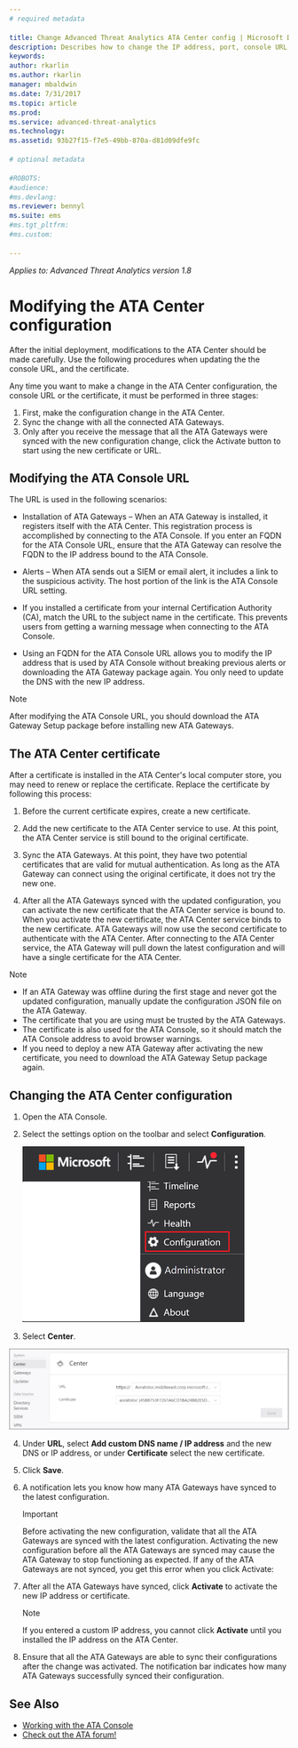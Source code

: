 ```yaml
---
# required metadata

title: Change Advanced Threat Analytics ATA Center config | Microsoft Docs
description: Describes how to change the IP address, port, console URL or certificate of your ATA Center.
keywords:
author: rkarlin
ms.author: rkarlin
manager: mbaldwin
ms.date: 7/31/2017
ms.topic: article
ms.prod:
ms.service: advanced-threat-analytics
ms.technology:
ms.assetid: 93b27f15-f7e5-49bb-870a-d81d09dfe9fc

# optional metadata

#ROBOTS:
#audience:
#ms.devlang:
ms.reviewer: bennyl
ms.suite: ems
#ms.tgt_pltfrm:
#ms.custom:

---
```


*Applies to: Advanced Threat Analytics version 1.8*



# Modifying the ATA Center configuration


After the initial deployment, modifications to the ATA Center should be made carefully. Use the following procedures when updating the the console URL, and the certificate.

Any time you want to make a change in the ATA Center configuration, the console URL or the certificate, it must be performed in three stages:

1. First, make the configuration change in the ATA Center.
2. Sync the change with all the connected ATA Gateways.
3. Only after you receive the message that all the ATA Gateways were synced with the new configuration change, click the Activate button to start using the new certificate or URL. 

## Modifying the ATA Console URL

The URL is used in the following scenarios:

-   Installation of ATA Gateways – When an ATA Gateway is installed, it registers itself with the ATA Center. This registration process is accomplished by connecting to the ATA Console. If you enter an FQDN for the ATA Console URL, ensure that the ATA Gateway can resolve the FQDN to the IP address bound to the ATA Console.

-   Alerts – When ATA sends out a SIEM or email alert, it includes a link to the suspicious activity. The host portion of the link is the ATA Console URL setting.

-   If you installed a certificate from your internal Certification Authority (CA), match the URL to the subject name in the certificate. This prevents users from getting a warning message when connecting to the ATA Console.

-   Using an FQDN for the ATA Console URL allows you to modify the IP address that is used by ATA Console without breaking previous alerts  or downloading the ATA Gateway package again. You only need to update the DNS with the new IP address.

> [!NOTE]
> After modifying the ATA Console URL, you should download the ATA Gateway Setup package before installing new ATA Gateways.

## The ATA Center certificate

After a certificate is installed in the ATA Center's local computer store, you may need to renew or replace the certificate. Replace the certificate by following this process:

1. Before the current certificate expires, create a new certificate. 

2. Add the new certificate to the ATA Center service to use. At this point, the ATA Center service is still bound to the original certificate. 

3. Sync the ATA Gateways. At this point, they have two potential certificates that are valid for mutual authentication. As long as the ATA Gateway can connect using the original certificate, it does not try the new one.

4. After all the ATA Gateways synced with the updated configuration, you can activate the new certificate that the ATA Center service is bound to. When you activate the new certificate, the ATA Center service binds to the new certificate. ATA Gateways will now use the second certificate to authenticate with the ATA Center. After connecting to the ATA Center service, the ATA Gateway will pull down the latest configuration and will have a single certificate for the ATA Center. 

> [!NOTE]
> -   If an ATA Gateway was offline during the first stage and never got the updated configuration, manually update the configuration JSON file on the ATA Gateway.
> -   The certificate that you are using must be trusted by the ATA Gateways.
> -   The certificate is also used for the ATA Console, so it should match the ATA Console address to avoid browser warnings.
> -   If you need to deploy a new ATA Gateway after activating the new certificate, you need to download the ATA Gateway Setup package again.

## Changing the ATA Center configuration

1.  Open the ATA Console.

2.  Select the settings option on the toolbar and select **Configuration**.

    ![ATA configuration settings icon](media/ATA-config-icon.png)

3.  Select **Center**.

  ![Change ATA configuration](media/change-center-config.png)

4.  Under **URL**, select **Add custom DNS name / IP address** and the new DNS or IP address, or under **Certificate** select the new certificate.

5.  Click **Save**.

6.  A notification lets you know how many ATA Gateways have synced to the latest configuration.

   	>[!IMPORTANT]
	>Before activating the new configuration, validate that all the ATA Gateways are synced with the latest configuration. Activating the new configuration before all the ATA Gateways are synced may cause the ATA Gateway to stop functioning as expected. If any of the ATA Gateways are not synced, you get this error when you click Activate:


7.  After all the ATA Gateways have synced, click **Activate** to activate the new IP address or certificate.

    > [!NOTE]
    > If you entered a custom IP address, you cannot click **Activate** until you installed the IP address on the ATA Center.

8.  Ensure that all the ATA Gateways are able to sync their configurations after the change was activated. The notification bar indicates how many ATA Gateways successfully synced their configuration.




## See Also
- [Working with the ATA Console](working-with-ata-console.md)
- [Check out the ATA forum!](https://aka.ms/ata-forum)
